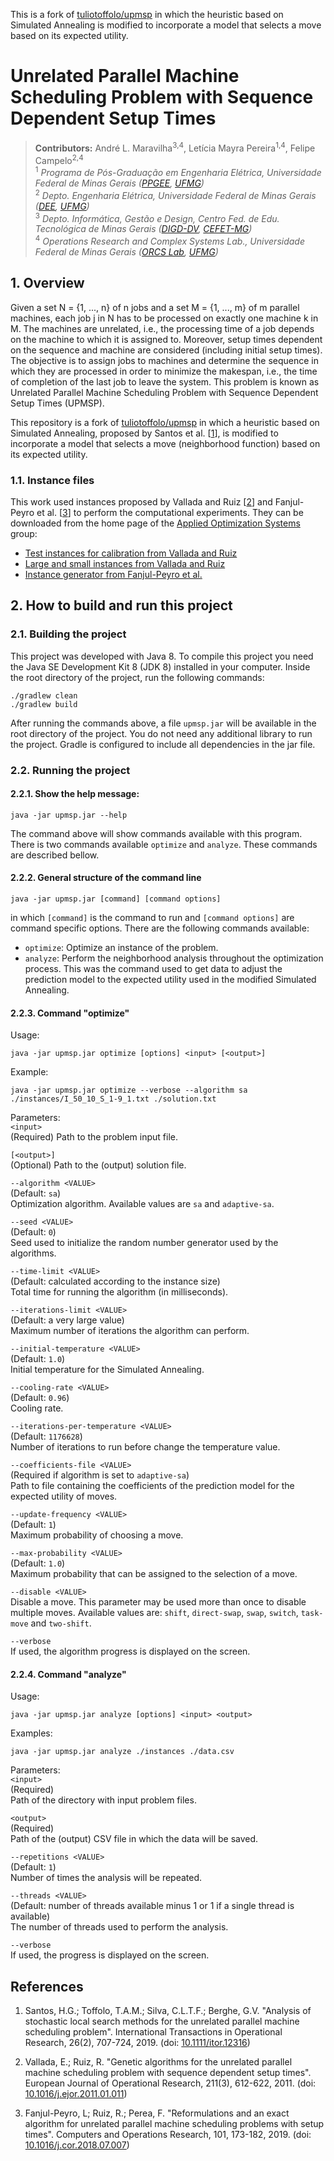 This is a fork of [tuliotoffolo/upmsp](https://github.com/tuliotoffolo/upmsp) in which the heuristic based on Simulated Annealing is modified to incorporate a model that selects a move based on its expected utility.

# Unrelated Parallel Machine Scheduling Problem with Sequence Dependent Setup Times

> **Contributors:** André L. Maravilha<sup>3,4</sup>, Letícia Mayra Pereira<sup>1,4</sup>, Felipe Campelo<sup>2,4</sup>  
> <sup>1</sup> *Programa de Pós-Graduação em Engenharia Elétrica, Universidade Federal de Minas Gerais ([PPGEE](https://www.ppgee.ufmg.br/), [UFMG](https://www.ufmg.br/))*  
> <sup>2</sup> *Depto. Engenharia Elétrica, Universidade Federal de Minas Gerais ([DEE](http://www.dee.ufmg.br/), [UFMG](https://www.ufmg.br/))*  
> <sup>3</sup> *Depto. Informática, Gestão e Design, Centro Fed. de Edu. Tecnológica de Minas Gerais ([DIGD-DV](http://www.digddv.cefetmg.br/), [CEFET-MG](https://www.cefetmg.br/))*  
> <sup>4</sup> *Operations Research and Complex Systems Lab., Universidade Federal de Minas Gerais ([ORCS Lab](http://orcslab.ppgee.ufmg.br/), [UFMG](https://www.ufmg.br/))*

## 1. Overview

Given a set N = {1, ..., n} of n jobs and a set M = {1, ..., m} of m parallel machines, each job j in N has to be processed on exactly one machine k in M. The machines are unrelated, i.e., the processing time of a job depends on the machine to which it is assigned to. Moreover, setup times dependent on the sequence and machine are considered (including initial setup times). The objective is to assign jobs to machines and determine the sequence in which they are processed in order to minimize the makespan, i.e., the time of completion of the last job to leave the system. This problem is known as Unrelated Parallel Machine Scheduling Problem with Sequence Dependent Setup Times (UPMSP).

This repository is a fork of [tuliotoffolo/upmsp](https://github.com/tuliotoffolo/upmsp) in which a heuristic based on Simulated Annealing, proposed by Santos et al. [[1](#references)], is modified to incorporate a model that selects a move (neighborhood function) based on its expected utility.

### 1.1. Instance files

This work used instances proposed by Vallada and Ruiz [[2](#references)] and Fanjul-Peyro et al. [[3](#references)] to perform the computational experiments. They can be downloaded from the home page of the [Applied Optimization Systems](http://soa.iti.es/problem-instances) group:
* [Test instances for calibration from Vallada and Ruiz](http://soa.iti.es/files/RSDSTCalibration.7z)
* [Large and small instances from Vallada and Ruiz](http://soa.iti.es/files/RSDST.7z)
* [Instance generator from Fanjul-Peyro et al.](http://soa.iti.es/files/Release_Instances_generator_UPMS.zip)


## 2. How to build and run this project

### 2.1. Building the project

This project was developed with Java 8. To compile this project you need the Java SE Development Kit 8 (JDK 8) installed in your computer. Inside the root directory of the project, run the following commands:
```
./gradlew clean
./gradlew build
```

After running the commands above, a file `upmsp.jar` will be available in the root directory of the project. You do not need any additional library to run the project. Gradle is configured to include all dependencies in the jar file.


### 2.2. Running the project

#### 2.2.1. Show the help message:

```
java -jar upmsp.jar --help
```
The command above will show commands available with this program. There is two commands available `optimize` and `analyze`. These commands are described bellow.

#### 2.2.2. General structure of the command line

```
java -jar upmsp.jar [command] [command options]
```  
in which `[command]` is the command to run and `[command options]` are command specific options. There are the following commands available:
* `optimize`: Optimize an instance of the problem.
* `analyze`: Perform the neighborhood analysis throughout the optimization process. This was the command used to get data to adjust the prediction model to the expected utility used in the modified Simulated Annealing.


#### 2.2.3. Command "optimize"

Usage:  
```
java -jar upmsp.jar optimize [options] <input> [<output>]
```

Example:  
```
java -jar upmsp.jar optimize --verbose --algorithm sa ./instances/I_50_10_S_1-9_1.txt ./solution.txt
```

Parameters:  
`<input>`  
(Required)
Path to the problem input file.

`[<output>]`  
(Optional)
Path to the (output) solution file.

`--algorithm <VALUE>`  
(Default: `sa`)  
Optimization algorithm. Available values are `sa` and `adaptive-sa`.

`--seed <VALUE>`  
(Default: `0`)  
Seed used to initialize the random number generator used by the algorithms.

`--time-limit <VALUE>`  
(Default: calculated according to the instance size)  
Total time for running the algorithm (in milliseconds).

`--iterations-limit <VALUE>`  
(Default: a very large value)  
Maximum number of iterations the algorithm can perform.

`--initial-temperature <VALUE>`  
(Default: `1.0`)  
Initial temperature for the Simulated Annealing.

`--cooling-rate <VALUE>`  
(Default: `0.96`)  
Cooling rate.

`--iterations-per-temperature <VALUE>`  
(Default: `1176628`)  
Number of iterations to run before change the temperature value.

`--coefficients-file <VALUE>`  
(Required if algorithm is set to `adaptive-sa`)  
Path to file containing the coefficients of the prediction model for the expected utility of moves.

`--update-frequency <VALUE>`  
(Default: `1`)  
Maximum probability of choosing a move.

`--max-probability <VALUE>`  
(Default: `1.0`)  
Maximum probability that can be assigned to the selection of a move.

`--disable <VALUE>`  
Disable a move. This parameter may be used more than once to disable multiple moves. Available values are: `shift`, `direct-swap`, `swap`, `switch`, `task-move` and `two-shift`.

`--verbose`  
If used, the algorithm progress is displayed on the screen.

#### 2.2.4. Command "analyze"

Usage:  
```
java -jar upmsp.jar analyze [options] <input> <output>
```

Examples:  
```
java -jar upmsp.jar analyze ./instances ./data.csv
```

Parameters:  
`<input>`  
(Required)  
Path of the directory with input problem files.

`<output>`  
(Required)  
Path of the (output) CSV file in which the data will be saved.

`--repetitions <VALUE>`  
(Default: `1`)  
Number of times the analysis will be repeated.

`--threads <VALUE>`  
(Default: number of threads available minus 1 or 1 if a single thread is available)  
The number of threads used to perform the analysis.

`--verbose`  
If used, the progress is displayed on the screen.


## References

1. Santos, H.G.; Toffolo, T.A.M.; Silva, C.L.T.F.; Berghe, G.V. "Analysis of stochastic local search methods for the unrelated parallel machine scheduling problem". International Transactions in Operational Research, 26(2), 707-724, 2019. (doi: [10.1111/itor.12316](https://doi.org/10.1111/itor.12316))

2. Vallada, E.; Ruiz, R. "Genetic algorithms for the unrelated parallel machine scheduling problem with sequence dependent setup times". European Journal of Operational Research, 211(3), 612-622, 2011. (doi: [10.1016/j.ejor.2011.01.011](https://doi.org/10.1016/j.ejor.2011.01.011))

3. Fanjul-Peyro, L; Ruiz, R.; Perea, F. "Reformulations and an exact algorithm for unrelated parallel machine scheduling problems with setup times". Computers and Operations Research, 101, 173-182, 2019. (doi: [10.1016/j.cor.2018.07.007](https://doi.org/10.1016/j.cor.2018.07.007))
